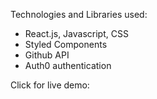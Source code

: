 Technologies and Libraries used:
- React.js, Javascript, CSS
- Styled Components
- Github API
- Auth0 authentication

Click for live demo:
